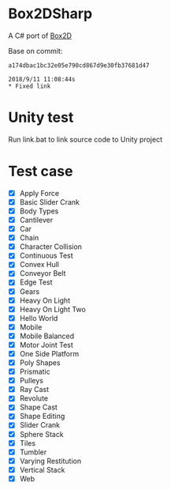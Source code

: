 # Box2DSharp
A C# port of [Box2D](https://github.com/erincatto/Box2D)

Base on commit: 
```
a174dbac1bc32e05e790cd867d9e30fb37681d47

2018/9/11 11:08:44s
* Fixed link 
```

# Unity test
Run link.bat to link source code to Unity project

# Test case
* [x] Apply Force
* [x] Basic Slider Crank
* [x] Body Types
* [x] Cantilever
* [x] Car
* [x] Chain
* [x] Character Collision
* [x] Continuous Test
* [x] Convex Hull
* [x] Conveyor Belt
* [x] Edge Test
* [x] Gears
* [x] Heavy On Light
* [x] Heavy On Light Two
* [x] Hello World
* [x] Mobile
* [x] Mobile Balanced
* [x] Motor Joint Test
* [x] One Side Platform
* [x] Poly Shapes
* [x] Prismatic
* [x] Pulleys
* [x] Ray Cast
* [x] Revolute
* [x] Shape Cast
* [x] Shape Editing
* [x] Slider Crank
* [x] Sphere Stack
* [x] Tiles
* [x] Tumbler
* [x] Varying Restitution
* [x] Vertical Stack
* [x] Web
